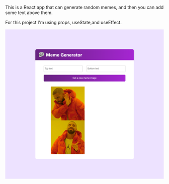This is a React app that can generate random memes, and then you can add some text above them.

For this project I'm using props, useState,and useEffect.

![Meme Generator](./project_5.png)